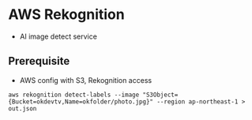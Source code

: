 # AWS Rekognition
- AI image detect service

## Prerequisite
- AWS config with S3, Rekognition access

```
aws rekognition detect-labels --image "S3Object={Bucket=okdevtv,Name=okfolder/photo.jpg}" --region ap-northeast-1 > out.json
```
